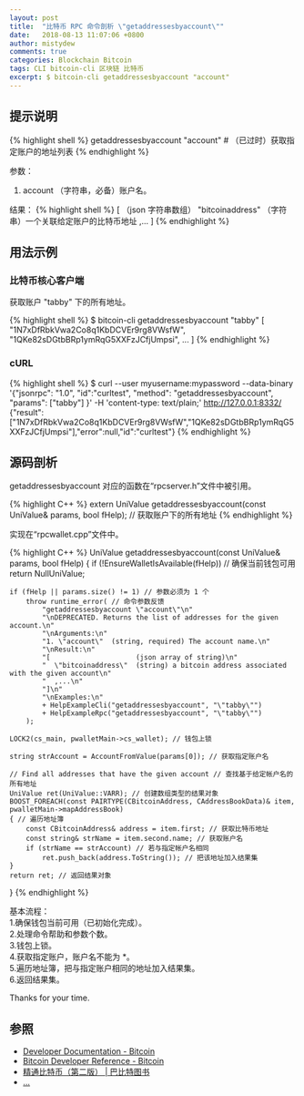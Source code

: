 ```yaml
---
layout: post
title:  "比特币 RPC 命令剖析 \"getaddressesbyaccount\""
date:   2018-08-13 11:07:06 +0800
author: mistydew
comments: true
categories: Blockchain Bitcoin
tags: CLI bitcoin-cli 区块链 比特币
excerpt: $ bitcoin-cli getaddressesbyaccount "account"
---
```

## 提示说明

{% highlight shell %}
getaddressesbyaccount "account" # （已过时）获取指定账户的地址列表
{% endhighlight %}

参数：<br>
1. account （字符串，必备）账户名。

结果：
{% highlight shell %}
[                     （json 字符串数组）
  "bitcoinaddress"  （字符串）一个关联给定账户的比特币地址
  ,...
]
{% endhighlight %}

## 用法示例

### 比特币核心客户端

获取账户 "tabby" 下的所有地址。

{% highlight shell %}
$ bitcoin-cli getaddressesbyaccount "tabby"
[
  "1N7xDfRbkVwa2Co8q1KbDCVEr9rg8VWsfW", 
  "1QKe82sDGtbBRp1ymRqG5XXFzJCfjUmpsi",
  ...
]
{% endhighlight %}

### cURL

{% highlight shell %}
$ curl --user myusername:mypassword --data-binary '{"jsonrpc": "1.0", "id":"curltest", "method": "getaddressesbyaccount", "params": ["tabby"] }' -H 'content-type: text/plain;' http://127.0.0.1:8332/
{"result":["1N7xDfRbkVwa2Co8q1KbDCVEr9rg8VWsfW","1QKe82sDGtbBRp1ymRqG5XXFzJCfjUmpsi"],"error":null,"id":"curltest"}
{% endhighlight %}

## 源码剖析
getaddressesbyaccount 对应的函数在“rpcserver.h”文件中被引用。

{% highlight C++ %}
extern UniValue getaddressesbyaccount(const UniValue& params, bool fHelp); // 获取账户下的所有地址
{% endhighlight %}

实现在“rpcwallet.cpp”文件中。

{% highlight C++ %}
UniValue getaddressesbyaccount(const UniValue& params, bool fHelp)
{
    if (!EnsureWalletIsAvailable(fHelp)) // 确保当前钱包可用
        return NullUniValue;
    
    if (fHelp || params.size() != 1) // 参数必须为 1 个
        throw runtime_error( // 命令参数反馈
            "getaddressesbyaccount \"account\"\n"
            "\nDEPRECATED. Returns the list of addresses for the given account.\n"
            "\nArguments:\n"
            "1. \"account\"  (string, required) The account name.\n"
            "\nResult:\n"
            "[                     (json array of string)\n"
            "  \"bitcoinaddress\"  (string) a bitcoin address associated with the given account\n"
            "  ,...\n"
            "]\n"
            "\nExamples:\n"
            + HelpExampleCli("getaddressesbyaccount", "\"tabby\"")
            + HelpExampleRpc("getaddressesbyaccount", "\"tabby\"")
        );

    LOCK2(cs_main, pwalletMain->cs_wallet); // 钱包上锁

    string strAccount = AccountFromValue(params[0]); // 获取指定账户名

    // Find all addresses that have the given account // 查找基于给定帐户名的所有地址
    UniValue ret(UniValue::VARR); // 创建数组类型的结果对象
    BOOST_FOREACH(const PAIRTYPE(CBitcoinAddress, CAddressBookData)& item, pwalletMain->mapAddressBook)
    { // 遍历地址簿
        const CBitcoinAddress& address = item.first; // 获取比特币地址
        const string& strName = item.second.name; // 获取账户名
        if (strName == strAccount) // 若与指定帐户名相同
            ret.push_back(address.ToString()); // 把该地址加入结果集
    }
    return ret; // 返回结果对象
}
{% endhighlight %}

基本流程：<br>
1.确保钱包当前可用（已初始化完成）。<br>
2.处理命令帮助和参数个数。<br>
3.钱包上锁。<br>
4.获取指定账户，账户名不能为 *。<br>
5.遍历地址簿，把与指定账户相同的地址加入结果集。<br>
6.返回结果集。

Thanks for your time.

## 参照
* [Developer Documentation - Bitcoin](https://bitcoin.org/en/developer-documentation)
* [Bitcoin Developer Reference - Bitcoin](https://bitcoin.org/en/developer-reference#getaddressesbyaccount)
* [精通比特币（第二版） \| 巴比特图书](http://book.8btc.com/masterbitcoin2cn)
* [...](https://github.com/mistydew/blockchain)
